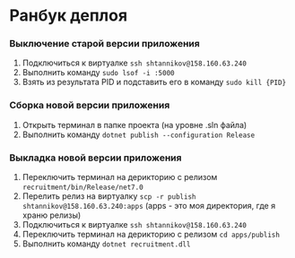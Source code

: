 # Ранбук деплоя

### Выключение старой версии приложения
1. Подключиться к виртуалке `ssh shtannikov@158.160.63.240`
2. Выполнить команду `sudo lsof -i :5000`
3. Взять из результата PID и подставить его в команду `sudo kill {PID}`

### Сборка новой версии приложения
1. Открыть терминал в папке проекта (на уровне .sln файла)
2. Выполнить команду `dotnet publish --configuration Release`

### Выкладка новой версии приложения
1. Переключить терминал на дерикторию с релизом `recruitment/bin/Release/net7.0`
2. Перелить релиз на виртуалку `scp -r publish shtannikov@158.160.63.240:apps` (apps - это моя директория, где я храню релизы)
3. Подключиться к виртуалке `ssh shtannikov@158.160.63.240`
4. Переключить терминал на дерикторию с релизом `cd apps/publish`
5. Выполнить команду `dotnet recruitment.dll`